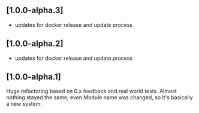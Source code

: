 ## [1.0.0-alpha.3]

* updates for docker release and update process

## [1.0.0-alpha.2]

* updates for docker release and update process

## [1.0.0-alpha.1]

Huge refactoring based on 0.x feedback and real world tests. Almost nothing stayed the same, even Module name was
changed, so it's basically a new system.